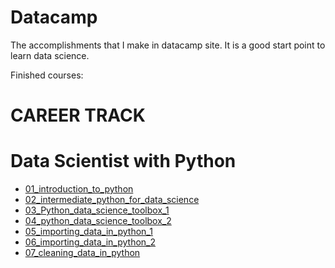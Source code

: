 # Datacamp
The accomplishments  that I  make in datacamp site. It is a good start point to learn data science.

Finished courses:

# CAREER TRACK
# Data Scientist with Python
  - [01_introduction_to_python](https://github.com/picbidervis/Datacamp/tree/master/data_scientist_with_python/01_introduction_to_python)
  - [02_intermediate_python_for_data_science](https://github.com/picbidervis/Datacamp/tree/master/data_scientist_with_python/02_intermediate_python_for_data_science)
  - [03_Python_data_science_toolbox_1](https://github.com/picbidervis/Datacamp/tree/master/data_scientist_with_python/03_Python_data_science_toolbox_1)
  - [04_python_data_science_toolbox_2](https://github.com/picbidervis/Datacamp/tree/master/data_scientist_with_python/04_python_data_science_toolbox_2)
  - [05_importing_data_in_python_1](https://github.com/picbidervis/Datacamp/tree/master/data_scientist_with_python/05_importing_data_in_python_1)
  - [06_importing_data_in_python_2](https://github.com/picbidervis/Datacamp/tree/master/data_scientist_with_python/06_importing_data_in_python_2)
  - [07_cleaning_data_in_python](https://github.com/picbidervis/Datacamp/tree/master/data_scientist_with_python/07_cleaning_data_in_python)
